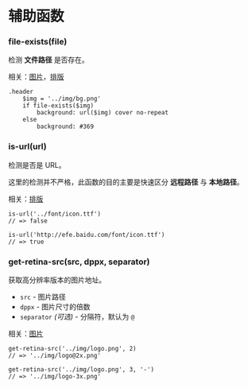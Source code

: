 辅助函数
===

### file-exists(file)

检测 **文件路径** 是否存在。

相关：[图片](./image.md)，[排版](./typography.md)

```stylus
.header
    $img = '../img/bg.png'
    if file-exists($img)
        background: url($img) cover no-repeat
    else
        background: #369
```

### is-url(url)

检测是否是 URL。

这里的检测并不严格，此函数的目的主要是快速区分 **远程路径** 与 **本地路径**。

相关：[排版](./typography.md)

```stylus
is-url('../font/icon.ttf')
// => false

is-url('http://efe.baidu.com/font/icon.ttf')
// => true
```

### get-retina-src(src, dppx, separator)

获取高分辨率版本的图片地址。

 * `src` - 图片路径
 * `dppx` - 图片尺寸的倍数
 * `separator` _(可选)_ - 分隔符，默认为 `@`

相关：[图片](./image.md)

```stylus
get-retina-src('../img/logo.png', 2)
// => '../img/logo@2x.png'

get-retina-src('../img/logo.png', 3, '-')
// => '../img/logo-3x.png'
```
